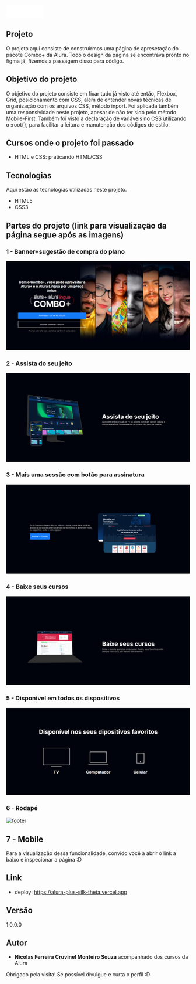 
![Logo do projeto](https://github.com/NicolasFCruvinel/Trilha_Full_Stack/blob/main/Front-End/1.HTML%20e%20CSS/3.Alura%20Plus/img/Logo.png)

## Projeto

O projeto aqui consiste de construirmos uma página de apresetação do pacote Combo+ da Alura.
Todo o design da página se encontrava pronto no figma já, fizemos a passagem disso para código.

## Objetivo do projeto

O objetivo do projeto consiste em fixar tudo já visto até então, Flexbox, Grid, posicionamento com CSS, além de entender novas técnicas de organização com os arquivos CSS, método inport. Foi aplicada também uma responsividade neste projeto, apesar de não ter sido pelo método Mobile-First. Também foi visto a declaração de variáveis no CSS utilizando o :root{}, para facilitar a leitura e manutenção dos códigos de estilo.


## Cursos onde o projeto foi passado

* HTML e CSS: praticando HTML/CSS

## Tecnologias

Aqui estão as tecnologias utilizadas neste projeto.

* HTML5
* CSS3


## Partes do projeto (link para visualização da página segue após as imagens)

### 1 - Banner+sugestão de compra do plano

![Banner](https://github.com/NicolasFCruvinel/Trilha_Full_Stack/blob/main/Front-End/1.HTML%20e%20CSS/3.Alura%20Plus/img/README/banner.png)

### 2 - Assista do seu jeito

![assista](https://github.com/NicolasFCruvinel/Trilha_Full_Stack/blob/main/Front-End/1.HTML%20e%20CSS/3.Alura%20Plus/img/README/Assita%20do%20seu%20jeito.png)

### 3 - Mais uma sessão com botão para assinatura

![Assine](https://github.com/NicolasFCruvinel/Trilha_Full_Stack/blob/main/Front-End/1.HTML%20e%20CSS/3.Alura%20Plus/img/README/Assine.png)

### 4 - Baixe seus cursos

![baixe](https://github.com/NicolasFCruvinel/Trilha_Full_Stack/blob/main/Front-End/1.HTML%20e%20CSS/3.Alura%20Plus/img/README/baixe%20seus%20cursos.png)

### 5 - Disponível em todos os dispositivos

![dispositivos](https://github.com/NicolasFCruvinel/Trilha_Full_Stack/blob/main/Front-End/1.HTML%20e%20CSS/3.Alura%20Plus/img/README/dispositivos.png)

### 6 - Rodapé

![footer](https://github.com/NicolasFCruvinel/Trilha_Full_Stack/blob/main/Front-End/1.HTML%20e%20CSS/3.Alura%20Plus/img/README/Rodapé.png)

## 7 - Mobile 

Para a visualização dessa funcionalidade, convido você à abrir o link a baixo e inspecionar a página :D

## Link
  - deploy: https://alura-plus-silk-theta.vercel.app


  ## Versão

  1.0.0.0


  ## Autor

  * **Nicolas Ferreira Cruvinel Monteiro Souza** acompanhado dos cursos da Alura 

 Obrigado pela visita! Se possível divulgue e curta o perfil :D
